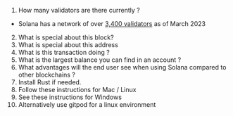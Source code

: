 1. How many validators are there currently ?
- Solana has a network of over [3,400 validators](https://solana.com/news/validator-health-report-march-2023) as of March 2023

2. What is special about this block?
3. What is special about this address
4. What is this transaction doing ?
5. What is the largest balance you can find in an account ?
6. What advantages will the end user see when using Solana compared to other blockchains ?
7. Install Rust if needed.
8. Follow these instructions for Mac / Linux
9. See these instructions for Windows
11. Alternatively use gitpod for a linux environment